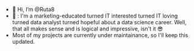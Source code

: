 - 👋 Hi, I’m @Ruta8
- 🌱 :  I'm a marketing-educated turned IT interested turned IT loving turned data analyst turned hopeful about a data science career. Well, that all makes sense and is logical and impressive, isn't it 😎
- Most of my projects are currently under maintainance, so I'll keep this updated.
<!---
Ruta8/Ruta8 is a ✨ special ✨ repository because its `README.md` (this file) appears on your GitHub profile.
You can click the Preview link to take a look at your changes.
--->
